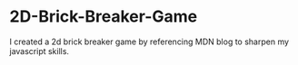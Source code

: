 # 2D-Brick-Breaker-Game
I created a 2d brick breaker game by referencing MDN blog to sharpen my javascript skills.
